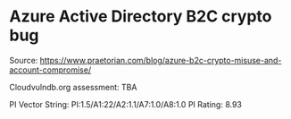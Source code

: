 # Azure Active Directory B2C crypto bug

Source: https://www.praetorian.com/blog/azure-b2c-crypto-misuse-and-account-compromise/

Cloudvulndb.org assessment: TBA

PI Vector String: PI:1.5/A1:22/A2:1.1/A7:1.0/A8:1.0
PI Rating: 8.93
